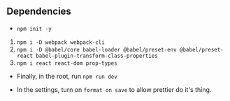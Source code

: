 ## Dependencies
* ```npm init -y```
1. ```npm i -D webpack webpack-cli```
2. ```npm i -D @babel/core babel-loader @babel/preset-env @babel/preset-react babel-plugin-transform-class-properties```
3. ```npm i react react-dom prop-types```

* Finally, in the root, run ```npm run dev```

* In the settings, turn on ``format on save`` to allow prettier do it's thing.